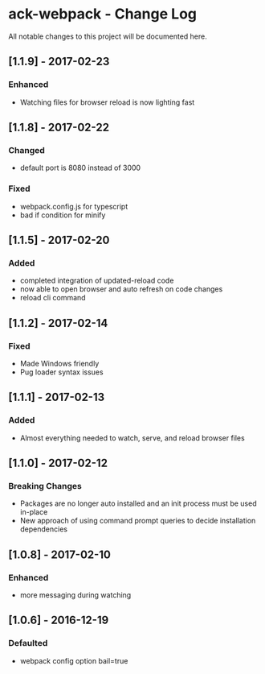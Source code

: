 # ack-webpack - Change Log
All notable changes to this project will be documented here.

## [1.1.9] - 2017-02-23
### Enhanced
- Watching files for browser reload is now lighting fast

## [1.1.8] - 2017-02-22
### Changed
- default port is 8080 instead of 3000
### Fixed
- webpack.config.js for typescript
- bad if condition for minify

## [1.1.5] - 2017-02-20
### Added
- completed integration of updated-reload code
- now able to open browser and auto refresh on code changes
- reload cli command

## [1.1.2] - 2017-02-14
### Fixed
- Made Windows friendly
- Pug loader syntax issues

## [1.1.1] - 2017-02-13
### Added
- Almost everything needed to watch, serve, and reload browser files

## [1.1.0] - 2017-02-12
### Breaking Changes
- Packages are no longer auto installed and an init process must be used in-place
- New approach of using command prompt queries to decide installation dependencies

## [1.0.8] - 2017-02-10
### Enhanced
- more messaging during watching

## [1.0.6] - 2016-12-19
### Defaulted
- webpack config option bail=true

